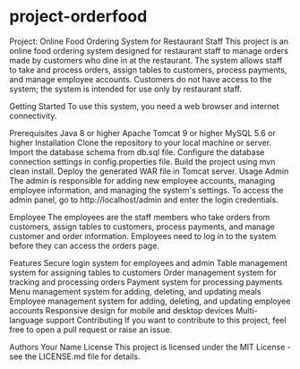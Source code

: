 # project-orderfood
Project: Online Food Ordering System for Restaurant Staff
This project is an online food ordering system designed for restaurant staff to manage orders made by customers who dine in at the restaurant. The system allows staff to take and process orders, assign tables to customers, process payments, and manage employee accounts. Customers do not have access to the system; the system is intended for use only by restaurant staff.

Getting Started
To use this system, you need a web browser and internet connectivity.

Prerequisites
Java 8 or higher
Apache Tomcat 9 or higher
MySQL 5.6 or higher
Installation
Clone the repository to your local machine or server.
Import the database schema from db.sql file.
Configure the database connection settings in config.properties file.
Build the project using mvn clean install.
Deploy the generated WAR file in Tomcat server.
Usage
Admin
The admin is responsible for adding new employee accounts, managing employee information, and managing the system's settings. To access the admin panel, go to http://localhost/admin and enter the login credentials.

Employee
The employees are the staff members who take orders from customers, assign tables to customers, process payments, and manage customer and order information. Employees need to log in to the system before they can access the orders page.

Features
Secure login system for employees and admin
Table management system for assigning tables to customers
Order management system for tracking and processing orders
Payment system for processing payments
Menu management system for adding, deleting, and updating meals
Employee management system for adding, deleting, and updating employee accounts
Responsive design for mobile and desktop devices
Multi-language support
Contributing
If you want to contribute to this project, feel free to open a pull request or raise an issue.

Authors
Your Name
License
This project is licensed under the MIT License - see the LICENSE.md file for details.
